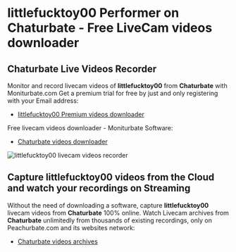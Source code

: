 # littlefucktoy00 Performer on Chaturbate - Free LiveCam videos downloader

## Chaturbate Live Videos Recorder

Monitor and record livecam videos of **littlefucktoy00** from **Chaturbate** with Moniturbate.com
Get a premium trial for free by just and only registering with your Email address:
* [littlefucktoy00 Premium videos downloader](https://moniturbate.com/request-demo-licence-key.html)

Free livecam videos downloader - Moniturbate Software:
* [Chaturbate videos downloader](https://moniturbate.com/moniturbate-download-software.html)

![littlefucktoy00 livecam videos recorder](https://peachurnet.com/templates/moniturbate-software.png)


## Capture littlefucktoy00 videos from the Cloud and watch your recordings on Streaming

Without the need of downloading a software, capture **littlefucktoy00** livecam videos from **Chaturbate** 100% online.
Watch Livecam archives from **Chaturbate** unlimitedly from thousands of existing recordings, only on Peachurbate.com and its websites network:
* [Chaturbate videos archives](https://peachurnet.com/)